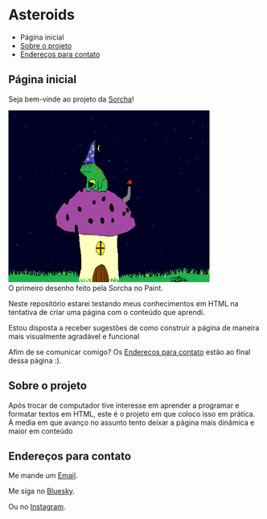 <h1>Asteroids</h1>
<!DOCTYPE html>
<html lang="en-US">
 <head>
  <meta charset="utf-8">
  <meta name="viewport" content="widht=device-width">
 </head>
  <body>
  <ul>
  <li>Página inicial</li>
  <li><a href="#Projects">Sobre o projeto</a></li>
  <li><a href="#Contacts">Endereços para contato</a></li>
  </ul>
   
   <h2 id="Homepage">Página inicial</h2>
<p>Seja bem-vinde ao projeto da <a href="https://github.com/Silky-number8">Sorcha</a>!</p>
 <figure></figure>
    <img
    src="Images/Wizard.png"
    title="This one is a wizard"
    alt="Um desenho de um sapo feiticeiro encima de uma casinha de cogumelo"
    width="400"
    height="341"/>
    <figcaption>O primeiro desenho feito pela Sorcha no Paint.</figcaption>
    </figure>
    
   <p>Neste repositório estarei testando meus conhecimentos em HTML na tentativa de criar uma página com o conteúdo que aprendi.</p>
   <p>Estou disposta a receber sugestões de como construir a página de maneira mais visualmente agradável e funcional</p>
   <p>Afim de se comunicar comigo? Os <a href="#Contacts">Endereços para  contato</a> estão ao final dessa página :).</p>
   
   <h2 id="Projects">Sobre o projeto</h2>
   <p>Após trocar de computador tive interesse em aprender a programar e formatar textos em HTML, este é o projeto em que coloco isso em prática. À media em que avanço no assunto tento deixar a página mais dinâmica e maior em conteúdo</p>
   
   <h2 id="Contacts">Endereços para contato</h2>
   <p>Me mande um <a href="mailto:sorchagalera@gmail.com" disabled="disabled">Email</a>.</p>
   <p>Me siga no <a href="https://Bsky.app/profile/sgmushroom.bsky.social" disabled="disabled">Bluesky</a>.</p>
   <p>Ou no <a href="https://www.Instagram.com/sorchagalera660/" disabled="disabled">Instagram</a>.</p>
  </body>
</html>
